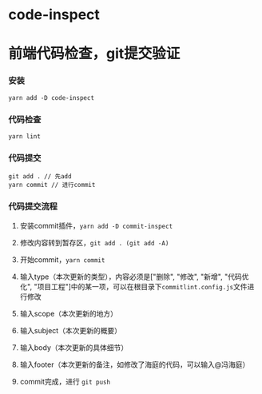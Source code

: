 # code-inspect

# 前端代码检查，git提交验证

### 安装
    yarn add -D code-inspect

### 代码检查

    yarn lint

### 代码提交

    git add . // 先add
    yarn commit // 进行commit



### 代码提交流程


1. 安装commit插件，`yarn add -D commit-inspect`

2. 修改内容转到暂存区，`git add . (git add -A)`

3. 开始commit，`yarn commit`

4. 输入type（本次更新的类型），内容必须是["删除", "修改", "新增", "代码优化", "项目工程"]中的某一项，可以在根目录下`commitlint.config.js`文件进行修改
5. 输入scope（本次更新的地方）
6. 输入subject（本次更新的概要）
7. 输入body（本次更新的具体细节）
8. 输入footer（本次更新的备注，如修改了海庭的代码，可以输入@冯海庭）
9. commit完成，进行 `git push`
